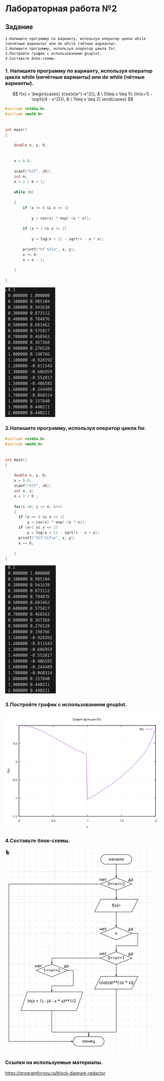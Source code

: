 # Лабораторная работа №2
## Задание 
```
1.Напишите программу по варианту, используя оператор цикла while (нечётные варианты) или do while (чётные варианты).
2.Напишите программу, используя оператор цикла for.
3.Постройте график с использованием gnuplot.
4.Составьте блок-схемы.
```

### 1. Напишите программу по варианту, используя оператор цикла while (нечётные варианты) или do while (чётные варианты).

$$ f(x) = 
  \begin{cases}
    {cos(x)e^{-x^2}},     & \ 0\leq x \leq 1\\
    {ln(x+1) - \sqrt{(4 - x^2)}},     & \ 1\leq x \leq 2\  \end{cases}
$$

```c
#include <stdio.h>
#include <math.h>


int main()
{   
    
    double x, y, h;
    
    
    x = 0.0;
 
    scanf("%lf", &h);
    int n;
    n = 2 / h + 1;

    while (n)
   
    {
        if (x >= 0 && x <= 1)
        
            y = cos(x) * exp(-(x * x));
             
        if (x > 1 && x <= 2)
        
            y = log(x + 1) - sqrt(4 - x * x);
        
        printf("%f %f\n", x, y);
        x += h;
        n = n - 1;
        
    }
    
}
```

![Alt text](Screenshot_20231009_140534.png)

### 2.Напишите программу, используя оператор цикла for.
```c
#include <stdio.h>
#include <math.h>


int main()
{   
    
    double x, y, h;
    x = 0.0;
    scanf("%lf", &h);
    int n, i;
    n = 2 / h ;

    for(i =0; i <= n; i++)
    {
      if (x >= 0 && x <= 1)
          y = cos(x) * exp(-(x * x));
      if (x>1 && x <= 2)
          y = log(x + 1) - sqrt(4 - x * x);
      printf("%lf %lf\n", x, y);
      x += h;
    
    }
}
```
![Alt text](Screenshot_20231009_140905.png8658398.png)


### 3.Постройте график с использованием gnuplot.
![Alt text](<png gnuplot.png>)

### 4.Составьте блок-схемы.

![Alt text](Screenshot_20231009_141935.png777777.png)

### Ссылки на используемые материалы.

https://programforyou.ru/block-diagram-redactor